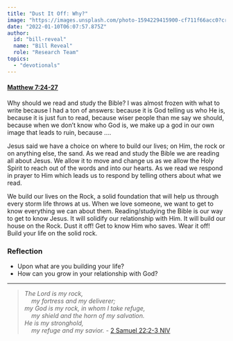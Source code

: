 ```yaml
---
title: "Dust It Off: Why?"
image: "https://images.unsplash.com/photo-1594229415900-cf711f66acc0?crop=entropy&cs=srgb&fm=jpg&ixid=Mnw5NjYxfDB8MXxzZWFyY2h8MTB8fFRydXRofGVufDB8fHx8MTYxODIzNjM3Mw&ixlib=rb-1.2.1&q=85"
date: "2022-01-10T06:07:57.875Z"
author:
  id: "bill-reveal"
  name: "Bill Reveal"
  role: "Research Team"
topics:
  - "devotionals"
---
```

#### [Matthew 7:24-27][1]

Why should we read and study the Bible? I was almost frozen with what to write because I had a ton of answers: because it is God telling us who He is, because it is just fun to read, because wiser people than me say we should, because when we don’t know who God is, we make up a god in our own image that leads to ruin, because ....

Jesus said we have a choice on where to build our lives; on Him, the rock or on anything else, the sand. As we read and study the Bible we are reading all about Jesus. We allow it to move and change us as we allow the Holy Spirit to reach out of the words and into our hearts. As we read we respond in prayer to Him which leads us to respond by telling others about what we read.

We build our lives on the Rock, a solid foundation that will help us through every storm life throws at us. When we love someone, we want to get to know everything we can about them. Reading/studying the Bible is our way to get to know Jesus. It will solidify our relationship with Him. It will build our house on the Rock. Dust it off! Get to know Him who saves. Wear it off! Build your life on the solid rock.

### Reflection
* Upon what are you building your life?
* How can you grow in your relationship with God?
----

> _The Lord is my rock,_   
> _&nbsp;&nbsp;&nbsp;&nbsp;my fortress and my deliverer;_    
> _my God is my rock, in whom I take refuge,_    
> _&nbsp;&nbsp;&nbsp;&nbsp;my shield and the horn of my salvation._    
> _He is my stronghold,_   
> _&nbsp;&nbsp;&nbsp;&nbsp;my refuge and my savior._ - [2 Samuel 22:2-3 NIV][2]

[1]: https://biblehub.com/context/matthew/7-24.htm
[2]: https://biblehub.com/context/2_samuel/22-1.htm
